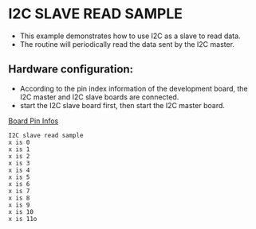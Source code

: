 # I2C SLAVE READ SAMPLE

- This example demonstrates how to use I2C as a slave to read data.
- The routine will periodically read the data sent by the I2C master.

## Hardware configuration:
- According to the pin index information of the development board, the I2C master and I2C slave boards are connected.
- start the I2C slave board first, then start the I2C master board.

[Board Pin Infos](https://github.com/hpmicro/arduino/blob/main/variants)

```
I2C slave read sample
x is 0
x is 1
x is 2
x is 3
x is 4
x is 5
x is 6
x is 7
x is 8
x is 9
x is 10
x is 11o 

```
